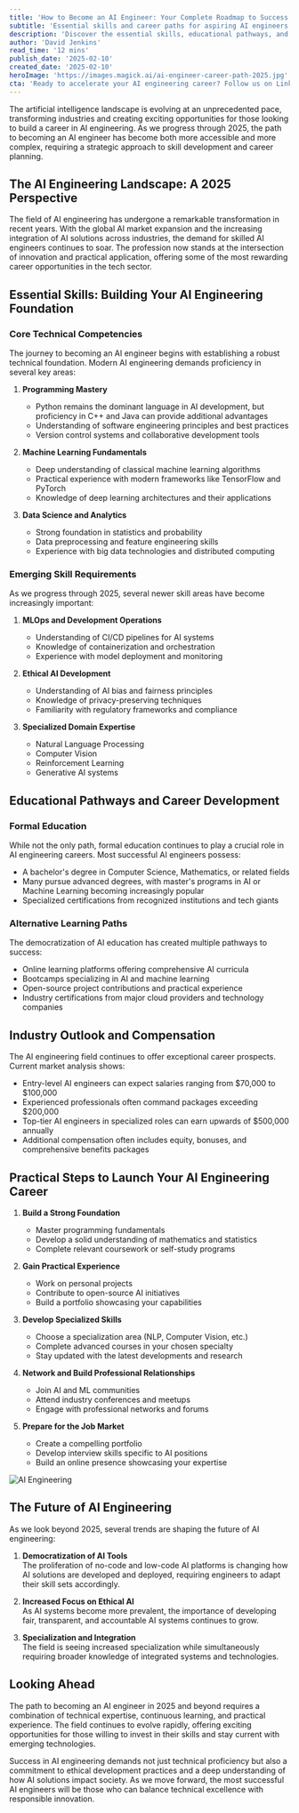 ```yaml
---
title: 'How to Become an AI Engineer: Your Complete Roadmap to Success (2025 Guide)'
subtitle: 'Essential skills and career paths for aspiring AI engineers in 2025'
description: 'Discover the essential skills, educational pathways, and career opportunities for becoming an AI engineer in 2025. From core technical competencies to emerging skill requirements, this comprehensive guide provides a roadmap for success in the rapidly evolving field of artificial intelligence engineering.'
author: 'David Jenkins'
read_time: '12 mins'
publish_date: '2025-02-10'
created_date: '2025-02-10'
heroImage: 'https://images.magick.ai/ai-engineer-career-path-2025.jpg'
cta: 'Ready to accelerate your AI engineering career? Follow us on LinkedIn for daily insights, job opportunities, and exclusive content from industry leaders shaping the future of AI.'
---
```


The artificial intelligence landscape is evolving at an unprecedented pace, transforming industries and creating exciting opportunities for those looking to build a career in AI engineering. As we progress through 2025, the path to becoming an AI engineer has become both more accessible and more complex, requiring a strategic approach to skill development and career planning.

## The AI Engineering Landscape: A 2025 Perspective

The field of AI engineering has undergone a remarkable transformation in recent years. With the global AI market expansion and the increasing integration of AI solutions across industries, the demand for skilled AI engineers continues to soar. The profession now stands at the intersection of innovation and practical application, offering some of the most rewarding career opportunities in the tech sector.

## Essential Skills: Building Your AI Engineering Foundation

### Core Technical Competencies

The journey to becoming an AI engineer begins with establishing a robust technical foundation. Modern AI engineering demands proficiency in several key areas:

1. **Programming Mastery**
   - Python remains the dominant language in AI development, but proficiency in C++ and Java can provide additional advantages
   - Understanding of software engineering principles and best practices
   - Version control systems and collaborative development tools

2. **Machine Learning Fundamentals**
   - Deep understanding of classical machine learning algorithms
   - Practical experience with modern frameworks like TensorFlow and PyTorch
   - Knowledge of deep learning architectures and their applications

3. **Data Science and Analytics**
   - Strong foundation in statistics and probability
   - Data preprocessing and feature engineering skills
   - Experience with big data technologies and distributed computing

### Emerging Skill Requirements

As we progress through 2025, several newer skill areas have become increasingly important:

1. **MLOps and Development Operations**
   - Understanding of CI/CD pipelines for AI systems
   - Knowledge of containerization and orchestration
   - Experience with model deployment and monitoring

2. **Ethical AI Development**
   - Understanding of AI bias and fairness principles
   - Knowledge of privacy-preserving techniques
   - Familiarity with regulatory frameworks and compliance

3. **Specialized Domain Expertise**
   - Natural Language Processing
   - Computer Vision
   - Reinforcement Learning
   - Generative AI systems

## Educational Pathways and Career Development

### Formal Education

While not the only path, formal education continues to play a crucial role in AI engineering careers. Most successful AI engineers possess:
- A bachelor's degree in Computer Science, Mathematics, or related fields
- Many pursue advanced degrees, with master's programs in AI or Machine Learning becoming increasingly popular
- Specialized certifications from recognized institutions and tech giants

### Alternative Learning Paths

The democratization of AI education has created multiple pathways to success:
- Online learning platforms offering comprehensive AI curricula
- Bootcamps specializing in AI and machine learning
- Open-source project contributions and practical experience
- Industry certifications from major cloud providers and technology companies

## Industry Outlook and Compensation

The AI engineering field continues to offer exceptional career prospects. Current market analysis shows:

- Entry-level AI engineers can expect salaries ranging from $70,000 to $100,000
- Experienced professionals often command packages exceeding $200,000
- Top-tier AI engineers in specialized roles can earn upwards of $500,000 annually
- Additional compensation often includes equity, bonuses, and comprehensive benefits packages

## Practical Steps to Launch Your AI Engineering Career

1. **Build a Strong Foundation**
   - Master programming fundamentals
   - Develop a solid understanding of mathematics and statistics
   - Complete relevant coursework or self-study programs

2. **Gain Practical Experience**
   - Work on personal projects
   - Contribute to open-source AI initiatives
   - Build a portfolio showcasing your capabilities

3. **Develop Specialized Skills**
   - Choose a specialization area (NLP, Computer Vision, etc.)
   - Complete advanced courses in your chosen specialty
   - Stay updated with the latest developments and research

4. **Network and Build Professional Relationships**
   - Join AI and ML communities
   - Attend industry conferences and meetups
   - Engage with professional networks and forums

5. **Prepare for the Job Market**
   - Create a compelling portfolio
   - Develop interview skills specific to AI positions
   - Build an online presence showcasing your expertise

![AI Engineering](https://i.magick.ai/PIXE/1739174700492_magick_img.webp)

## The Future of AI Engineering

As we look beyond 2025, several trends are shaping the future of AI engineering:

1. **Democratization of AI Tools**  
   The proliferation of no-code and low-code AI platforms is changing how AI solutions are developed and deployed, requiring engineers to adapt their skill sets accordingly.

2. **Increased Focus on Ethical AI**  
   As AI systems become more prevalent, the importance of developing fair, transparent, and accountable AI systems continues to grow.

3. **Specialization and Integration**  
   The field is seeing increased specialization while simultaneously requiring broader knowledge of integrated systems and technologies.

## Looking Ahead

The path to becoming an AI engineer in 2025 and beyond requires a combination of technical expertise, continuous learning, and practical experience. The field continues to evolve rapidly, offering exciting opportunities for those willing to invest in their skills and stay current with emerging technologies.

Success in AI engineering demands not just technical proficiency but also a commitment to ethical development practices and a deep understanding of how AI solutions impact society. As we move forward, the most successful AI engineers will be those who can balance technical excellence with responsible innovation.